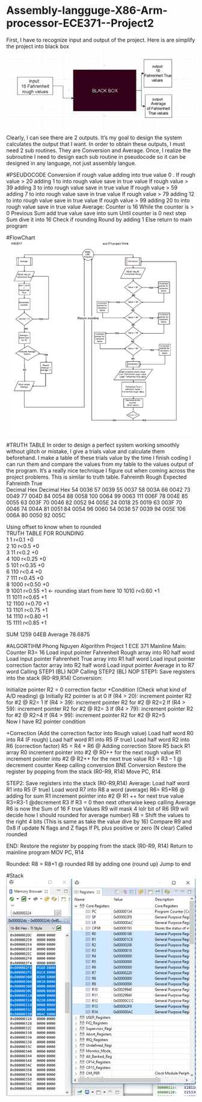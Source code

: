 # Assembly-langguge-X86-Arm-processor-ECE371--Project2
First, I have to recognize input and output of the project. Here is are simplify the project into black box 
![alt text](https://github.com/Phasor2/Assembly-langguge-X86-Arm-processor-ECE371--Project1/blob/master/project1%20black%20box.png)
Clearly, I can see there are 2 outputs. It’s my goal to design the system calculates the output that I want. In order to obtain these outputs, I must need 2 sub routines. They are Conversion and Average. 
Once, I realize the subroutine I need to design each sub routine in pseudocode so it can be designed in any language, not just assembly langue. 

#PSEUDOCODE
Conversion
			if rough value adding into true value 0
.			If rough value > 20 adding 1 to into rough value save in true value
			If rough value > 39 adding 3 to into rough value save in true value
			If rough value > 59 adding 7 to into rough value save in true value
If rough value > 79 adding 12 to into rough value save in true value
If rough value > 99 adding 20 to into rough value save in true value
	Average:
			Counter is 16
			While the counter is > 0
Previous Sum add true value save into sum
			Until counter is 0 next step
			Sum dive it into 16 
			Check if rounding 
			Round by adding 1 
			Else return to main program

#FlowChart
![alt text](https://github.com/Phasor2/Assembly-langguge-X86-Arm-processor-ECE371--Project1/blob/master/ece%20371%20project%201-1.jpg)


#TRUTH TABLE
In order to design a perfect system working smoothly without glitch or mistake, I give a trials value and calculate them beforehand. I make a table of these trials value by the time I finish coding I can run them and compare the values from my table to the values output of the program. It’s a really nice technique I figure out when coming across the project problems. This is similar to truth table.
Fahreinth Rough 	 	Expected Fahreinth True 	 
Decimal	Hex	Decimal	Hex
54	0036	57	0039
55	0037	58	003A
66	0042	73	0049
77	004D	84	0054
88	0058	100	0064
99	0063	111	006F
78	004E	85	0055
63	003F	70	0046
82	0052	94	005E
24	0018	25	0019
63	003F	70	0046
74	004A	81	0051
84	0054	96	0060
54	0036	57	0039
94	005E	106	006A
80	0050	92	005C

Using offset to know when to rounded	 	 	 	
TRUTH TABLE FOR ROUNDING	 	 	 	
1	1	r<0.1	+0	
2	10	r<0.5	+0	
3	11	r<0.2	+0	
4	100	r<0.25	+0	
5	101	r<0.35	+0	
6	110	r<0.4	+0	
7	111	r<0.45	+0	
8	1000	r<0.50	+0	
9	1001	r<0.55	+1	<- rounding start from here
10	1010	r<0.60	+1	
11	1011	r<0.65	+1	
12	1100	r<0.70	+1	
13	1101	r<0.75	+1	
14	1110	r<0.80	+1	
15	1111	r<0.85	+1	


SUM	1259	04EB
Average	78.6875	


#ALGORTIHM
Phong Nguyen
Algorithm Project 1 ECE 371
Mainline 
Main:
Counter R3= 16
Load input pointer Fahrenheit Rough array into R0 half word
Load input pointer Fahrenheit True array into R1 half word
Load input pointer correction factor array into R2 half word
Load input pointer Average in to R7 word
Calling STEP1 (BL)
NOP
Calling STEP2 (BL) 
NOP
STEP1:	Save registers into the stack (R0-R9,R14)
Conversion:
		 
Initialize pointer R2 = 0 correction factor
		+Condition (Check what kind of A/D reading)
			@ Initially R2 pointer is at 0 
			If (R4 > 20): increment pointer R2 for #2 	@ R2= 1
			If (R4 > 39): increment pointer R2 for #2	@ R2=2
			If (R4 > 59): increment pointer R2 for #2 	@ R2= 3
			If (R4 > 79): increment pointer R2 for #2	@ R2=4
			If (R4 > 99): increment pointer R2 for #2	@ R2=5	
		Now I have R2 pointer condition 
		
+Correction (Add the correction factor into Rough value)
			Load half word R0 into R4 (F rough)
			Load half word R1 into R5 (F true)
			Load half word R2 into R6 (correction factor)
			R5 = R4 + R6		        @ Adding correction
Store R5 back R1 array
			R0 increment pointer into #2 @ R0++ for the next rough value
			R1 increment pointer into #2 @ R2++ for the next true value
			R3 = R3 – 1 		        @ decrement counter
			Keep calling conversion BNE Conversion
			Restore the register by popping from the stack (R0-R9, R14)
			Move PC, R14

STEP2: Save registers into the stack (R0-R9,R14)
Average:
	Load half word R1 into R5 (F true)
	Load word R7 into R8 a word (average)
	R6= R5+R6 @ adding for sum 
	R1 increment pointer into #2 @ R1 ++ for next true value
	R3=R3-1 @decrement R3
	If R3 = 0 then next otherwise keep calling Average
	R6 is now the Sum of 16 F true Values
	R9 will mask 4 loIr bit of R6 (R9 will decide how I should rounded for average number)
	R8 = Shift the values to the right 4 bits (This is same as take the value dive by 16)
	Compare R9 and 0x8 if update N flags and Z flags
	If PL plus positive or zero (N clear) Called rounded

END:  			Restore the register by popping from the stack (R0-R9, R14)
			Return to mainline program MOV PC, R14

Rounded:
R8 = R8+1 @ rounded R8 by adding one (round up)
Jump to end

#Stack
![alt text](https://github.com/Phasor2/Assembly-langguge-X86-Arm-processor-ECE371--Project1/blob/master/My%20stack%20R13.png)

